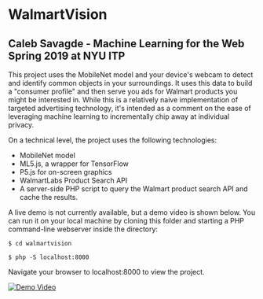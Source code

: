# WalmartVision
## Caleb Savagde - Machine Learning for the Web Spring 2019 at NYU ITP

This project uses the MobileNet model and your device's webcam to detect and identify common objects in your surroundings. It uses this data to build a "consumer profile" and then serve you ads for Walmart products you might be interested in. While this is a relatively naive implementation of targeted advertising technology, it's intended as a comment on the ease of leveraging machine learning to incrementally chip away at individual privacy.

On a technical level, the project uses the following technologies:
- MobileNet model
- ML5.js, a wrapper for TensorFlow
- P5.js for on-screen graphics
- WalmartLabs Product Search API
- A server-side PHP script to query the Walmart product search API and cache the results.

A live demo is not currently available, but a demo video is shown below. You can run it on your local machine by cloning this folder and starting a PHP command-line webserver inside the directory:

`$ cd walmartvision`

`$ php -S localhost:8000`

Navigate your browser to localhost:8000 to view the project.

[![Demo Video](https://img.youtube.com/vi/AoAhiwK5JjI/0.jpg)](https://www.youtube.com/watch?v=AoAhiwK5JjI)